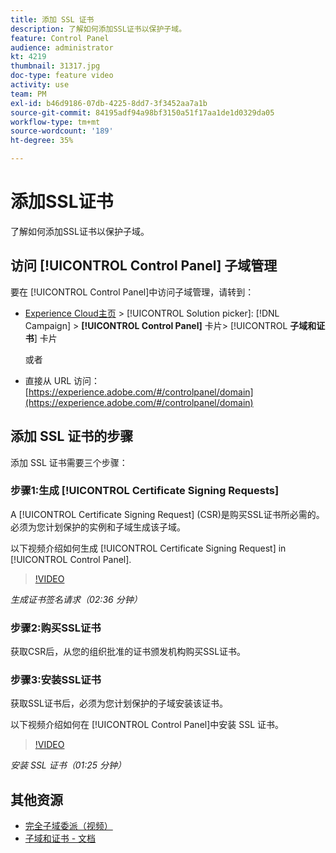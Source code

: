 ```yaml
---
title: 添加 SSL 证书
description: 了解如何添加SSL证书以保护子域。
feature: Control Panel
audience: administrator
kt: 4219
thumbnail: 31317.jpg
doc-type: feature video
activity: use
team: PM
exl-id: b46d9186-07db-4225-8dd7-3f3452aa7a1b
source-git-commit: 84195adf94a98bf3150a51f17aa1de1d0329da05
workflow-type: tm+mt
source-wordcount: '189'
ht-degree: 35%

---
```


# 添加SSL证书

了解如何添加SSL证书以保护子域。

## 访问 [!UICONTROL Control Panel] 子域管理

要在 [!UICONTROL Control Panel]中访问子域管理，请转到：

* [Experience Cloud主页](https://experience.adobe.com/#/home) > [!UICONTROL Solution picker]: [!DNL Campaign] > **[!UICONTROL Control Panel]** 卡片> [!UICONTROL **子域和证书**] 卡片

   或者
* 直接从 URL 访问：[https://experience.adobe.com/#/controlpanel/domain](https://experience.adobe.com/#/controlpanel/domain)

## 添加 SSL 证书的步骤

添加 SSL 证书需要三个步骤：

### 步骤1:生成 [!UICONTROL Certificate Signing Requests]

A [!UICONTROL Certificate Signing Request] (CSR)是购买SSL证书所必需的。 必须为您计划保护的实例和子域生成该子域。

以下视频介绍如何生成 [!UICONTROL Certificate Signing Request] in [!UICONTROL Control Panel].

>[!VIDEO](https://video.tv.adobe.com/v/31317?quality=12)

*生成证书签名请求（02:36 分钟）*

### 步骤2:购买SSL证书

获取CSR后，从您的组织批准的证书颁发机构购买SSL证书。

### 步骤3:安装SSL证书

获取SSL证书后，必须为您计划保护的子域安装该证书。

以下视频介绍如何在 [!UICONTROL Control Panel]中安装 SSL 证书。

>[!VIDEO](https://video.tv.adobe.com/v/31166?quality=12)

*安装 SSL 证书（01:25 分钟）*

## 其他资源

* [完全子域委派（视频）](./subdomain-delegation.md)
* [子域和证书 - 文档](https://experienceleague.adobe.com/docs/control-panel/using/subdomains-and-certificates/renewing-subdomain-certificate.html?lang=en)
